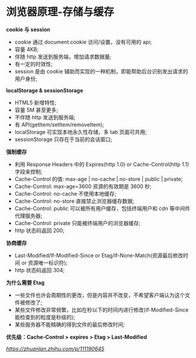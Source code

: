 # 浏览器原理-存储与缓存

**cookie 与 session**

- cookie 通过 document.cookie 访问/设置，没有可用的 api;
- 容量 4KB;
- 伴随 http 发送到服务端，增加请求数据量;
- 有一定的时效性;
- session 是由 cookie 辅助而实现的一种机制，即能帮助后台识别发出请求的用户身份;

**localStorage & sessionStorage**

- HTML5 新增特性;
- 容量 5M 甚至更多;
- 不伴随 http 发送到服务端;
- 有 API(getItem/setItem/removeItem);
- localStorage 可实现本地永久性存储，多 tab 页面可共用;
- sessionStorage 只存在于当前的会话窗口;

**强制缓存**

- 利用 Response Headers 中的 Expires(http 1.0) or Cache-Control(http 1.1) 字段来控制;
- Cache-Control 的值: max-age | no-cache | no-store | public | private;
- Cache-Control: max-age=3600 资源的有效期是 3600 秒;
- Cache-Control: no-cache 不使用本地缓存;
- Cache-Control: no-store 直接禁止浏览器缓存数据;
- Cache-Control: public 可以被所有用户缓存，包括终端用户和 cdn 等中间件代理服务器;
- Cache-Control: private 只能被终端用户的浏览器缓存;
- http 状态码返回 200;

**协商缓存**

- Last-Modified/If-Modified-Since or Etag/If-None-Match(资源最后修改时间 or 资源唯一标识符);
- http 状态码返回 304;

**为什么需要 Etag**

- 一些文件也许会周期性的更改，但是内容并不改变，不希望客户端认为这个文件被修改了;
- 某些文件修改非常频繁，比如在秒以下的时间内进行修改(If-Modified-Since 能检查到的粒度是秒级的);
- 某些服务器不能精确的得到文件的最后修改时间;

**优先级：Cache-Control > expires > Etag > Last-Modified**

*https://zhuanlan.zhihu.com/p/111190645*
